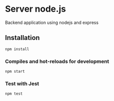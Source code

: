 # Server node.js
Backend application using nodejs and express

## Installation
```
npm install
```

### Compiles and hot-reloads for development
```
npm start
```


### Test with Jest
```
npm test
```